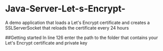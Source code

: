 # Java-Server-Let-s-Encrypt-
A demo application that loads a Let's Encrypt certificate and creates a SSLServerSocket that reloads the certificate every 24 hours

##Getting started
In line 126 enter the path to the folder that contains your Let's Encrypt certificate and private key
